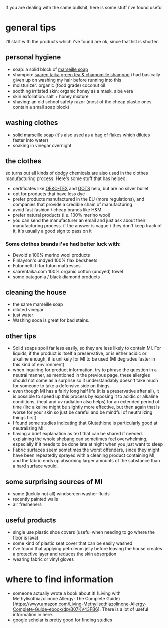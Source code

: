 If you are dealing with the same bullshit, here is some stuff i've found useful

# general tips
I'll start with the products which i've found are ok, since that list is shorter.
## personal hygiene
- soap: a solid block of [marseille soap](https://www.ruohonjuuri.fi/products/marius-fabre-marseille-saippua-400-g)
- shampoo: [saaren taika green tea & chamomille shampoo](https://shop.saarentaika.com/en/collections/ale/products/saaren-taika-vihrea-tee-kamomilla-palashampoo-psoriasis-hilseily) i had basically given up on washing my hair before running into this
- moisturizer: organic (food grade) coconut oil
- soothing irritated skin: organic honey as a mask, aloe vera
- skin exfoliation: salt + honey mixture
- shaving: an old school safety razor (most of the cheap plastic ones contain a small soap block)
## washing clothes
- solid marseille soap (it's also used as a bag of flakes which dilutes faster into water)
- soaking in vinegar overnight
## the clothes
so turns out all kinds of dodgy chemicals are also used in the clothes manufacturing process. Here's some stuff that has helped:
- certificates like [OEKO-TEX](https://www.oeko-tex.com/importedmedia/downloadfiles/STANDARD_100_by_OEKO-TEX_R__-_Limit_Values_and_Individual_Substances_According_to_Appendices_4___5_en.pdf) and [GOTS](https://global-standard.org/images/resource-library/documents/standard-and-manual/gots_version_6_0_en1.pdf) help, but are no silver bullet
- opt for products that have less dye
- prefer products manufactured in the EU (more regulations), and companies that provide a credible chain of manufacturing
- avoid fast fashion / cheap brands like H&M
- prefer natural products (i.e. 100% merino wool)
- you can send the manufacturer an email and just ask about their manufacturing process. if the answer is vague / they don't keep track of it, it's usually a good sign to pass on it
### Some clothes brands i've had better luck with:
- Devold's 100% merino wool products
- Finlayson's undyed 100% flax bedsheets
- Futonnetti.fi for futon mattresses
- saarentaika.com 100% organic cotton (undyed) towel
- some patagonia / black diamond products
## cleaning the house
- the same marseille soap
- diluted vinegar
- just water
- Washing soda is great for bad stains.

## other tips
- Solid soaps spoil far less easily, so they are less likely to contain MI. For liquids, if the product is itself a preservative, or is either acidic or alkaline enough, it is unlikely for MI to be used (MI degrades faster in this kind of environment)
- when inquiring for product information, try to phrase the question in a neutral manner, as mentioned in the previous page, these allergies should not come as a surprise so it understandably doesn't take much for someone to take a defensive side on things.
- even though MI has a fairly long half life (it is a preservative after all), it is possible to speed up this process by exposing it to acidic or alkaline conditions, (heat and uv radiation also helps) for an extended period of time (iirc alkaline might be slightly more effective, but then again that is worse for your skin so just be careful and be mindful of neutralizing things first)
- I found some studies indicating that Glutathione is particularly good at neutralizing MI.
- having a brief explanation as text that can be shared if needed. explaining the whole shebang can sometimes feel overwhelming, especially if it needs to be done late at night when you just want to sleep
- Fabric surfaces seem sometimes the worst offenders, since they might have been repeatedly sprayed with a cleaning product containing MI, and the fabric ends up absorbing larger amounts of the substance than a hard surface would. 

## some surprising sources of MI
- some (luckily not all) windscreen washer fluids
- recently painted walls
- air fresheners





## useful products
- single use plastic shoe covers (useful when needing to go where the floor is lava)
- some kind of plastic seat cover that can be easily washed
- i've found that applying petroleum jelly before leaving the house creates a protective layer and reduces the skin absorption
- wearing fabric or vinyl gloves

# where to find information
- someone actually wrote a book about it! (Living with Methylisothiazolinone Allergy: The Complete Guide)[https://www.amazon.com/Living-Methylisothiazolinone-Allergy-Complete-Guide-ebook/dp/B07KV43FB6). There is a lot of useful information in here.
- google scholar is pretty good for finding studies
